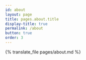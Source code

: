 ```yaml
---
id: about
layout: page
title: pages.about.title
display-title: true
permalink: /about
button: true
order: 3
---
```


{% translate_file pages/about.md %}
